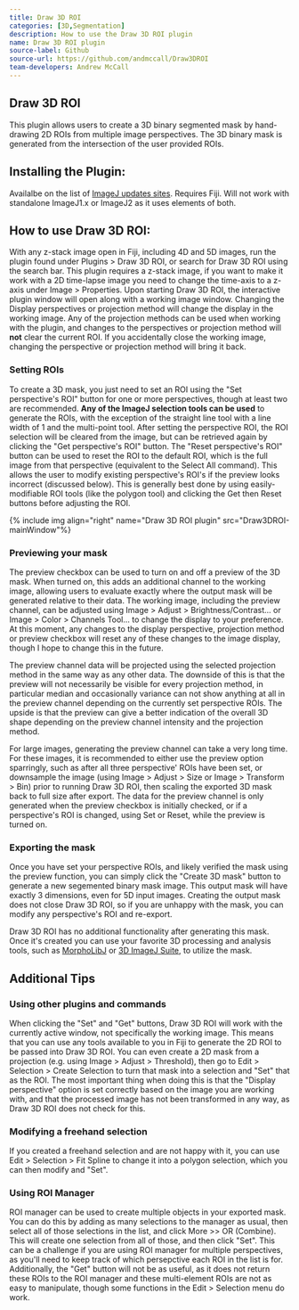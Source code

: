 ```yaml
---
title: Draw 3D ROI
categories: [3D,Segmentation]
description: How to use the Draw 3D ROI plugin
name: Draw 3D ROI plugin
source-label: Github
source-url: https://github.com/andmccall/Draw3DROI
team-developers: Andrew McCall
---
```


## Draw 3D ROI

This plugin allows users to create a 3D binary segmented mask by hand-drawing 2D ROIs from multiple image perspectives. The 3D binary mask is generated from the intersection of the user provided ROIs. 

## Installing the Plugin:

Availalbe on the list of [ImageJ updates sites](/update-sites/following). Requires Fiji. Will not work with standalone ImageJ1.x or ImageJ2 as it uses elements of both. 

## How to use Draw 3D ROI:

With any z-stack image open in Fiji, including 4D and 5D images, run the plugin found under Plugins > Draw 3D ROI, or search for Draw 3D ROI using the search bar. This plugin requires a z-stack image, if you want to make it work with a 2D time-lapse image you need to change the time-axis to a z-axis under Image > Properties. Upon starting Draw 3D ROI, the interactive plugin window will open along with a working image window. Changing the Display perspectives or projection method will change the display in the working image. Any of the projection methods can be used when working with the plugin, and changes to the perspectives or projection method will **not** clear the current ROI. If you accidentally close the working image, changing the perspective or projection method will bring it back. 

### Setting ROIs

To create a 3D mask, you just need to set an ROI using the "Set perspective's ROI" button for one or more perspectives, though at least two are recommended. **Any of the ImageJ selection tools can be used** to generate the ROIs, with the exception of the straight line tool with a line width of 1 and the multi-point tool. After setting the perspective ROI, the ROI selection will be cleared from the image, but can be retrieved again by clicking the "Get perspective's ROI" button. The "Reset perspective's ROI" button can be used to reset the ROI to the default ROI, which is the full image from that perspective (equivalent to the Select All command). This allows the user to modify existing perspective's ROI's if the preview looks incorrect (discussed below). This is generally best done by using easily-modifiable ROI tools (like the polygon tool) and clicking the Get then Reset buttons before adjusting the ROI. 

{% include img align="right" name="Draw 3D ROI plugin" src="Draw3DROI-mainWindow"%}

### Previewing your mask

The preview checkbox can be used to turn on and off a preview of the 3D mask. When turned on, this adds an additional channel to the working image, allowing users to evaluate exactly where the output mask will be generated relative to their data. The working image, including the preview channel, can be adjusted using Image > Adjust > Brightness/Contrast... or Image > Color > Channels Tool... to change the display to your preference. At this moment, any changes to the display perspective, projection method or preview checkbox will reset any of these changes to the image display, though I hope to change this in the future. 

The preview channel data will be projected using the selected projection method in the same way as any other data. The downside of this is that the preview will not necessarily be visible for every projection method, in particular median and occasionally variance can not show anything at all in the preview channel depending on the currently set perspective ROIs. The upside is that the preview can give a better indication of the overall 3D shape depending on the preview channel intensity and the projection method. 

For large images, generating the preview channel can take a very long time. For these images, it is recommended to either use the preview option sparringly, such as after all three perspective' ROIs have been set, or downsample the image (using Image > Adjust > Size or Image > Transform > Bin) prior to running Draw 3D ROI, then scaling the exported 3D mask back to full size after export. The data for the preview channel is only generated when the preview checkbox is initially checked, or if a perspective's ROI is changed, using Set or Reset, while the preview is turned on. 

### Exporting the mask

Once you have set your perspective ROIs, and likely verified the mask using the preview function, you can simply click the "Create 3D mask" button to generate a new segemented binary mask image. This output mask will have exactly 3 dimensions, even for 5D input images. Creating the output mask does not close Draw 3D ROI, so if you are unhappy with the mask, you can modify any perspective's ROI and re-export. 

Draw 3D ROI has no additional functionality after generating this mask. Once it's created you can use your favorite 3D processing and analysis tools, such as [MorphoLibJ](/plugins/morpholibj) or [3D ImageJ Suite](/plugins/3d-imagej-suite), to utilize the mask. 

## Additional Tips

### Using other plugins and commands
When clicking the "Set" and "Get" buttons, Draw 3D ROI will work with the currently active window, not specifically the working image. This means that you can use any tools available to you in Fiji to generate the 2D ROI to be passed into Draw 3D ROI. You can even create a 2D mask from a projection (e.g. using Image > Adjust > Threshold), then go to Edit > Selection > Create Selection to turn that mask into a selection and "Set" that as the ROI. The most important thing when doing this is that the "Display perspective" option is set correctly based on the image you are working with, and that the processed image has not been transformed in any way, as Draw 3D ROI does not check for this. 

### Modifying a freehand selection
If you created a freehand selection and are not happy with it, you can use Edit > Selection > Fit Spline to change it into a polygon selection, which you can then modify and "Set".

### Using ROI Manager
ROI manager can be used to create multiple objects in your exported mask. You can do this by adding as many selections to the manager as usual, then select all of those selections in the list, and click More >> OR (Combine). This will create one selection from all of those, and then click "Set". This can be a challenge if you are using ROI manager for multiple perspectives, as you'll need to keep track of which persepctive each ROI in the list is for. Additionally, the "Get" button will not be as useful, as it does not return these ROIs to the ROI manager and these multi-element ROIs are not as easy to manipulate, though some functions in the Edit > Selection menu do work.